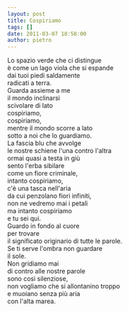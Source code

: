 ```yaml
---
layout: post
title: Cospiriamo
tags: []
date: 2011-03-07 18:58:00
author: pietro
---
```

<div dir="ltr" style="text-align: left">Lo spazio verde che ci distingue<br/>è come un lago viola che si espande<br/>dai tuoi piedi saldamente<br/>radicati a terra.<br/>Guarda assieme a me<br/>il mondo inclinarsi<br/>scivolare di lato<br/>cospiriamo,<br/>cospiriamo,<br/>mentre il mondo scorre a lato<br/>sotto a noi che lo guardiamo.<br/>La fascia blu che avvolge<br/>le nostre schiene l'una contro l'altra<br/>ormai quasi a testa in giù<br/>sento l'erba sibilare<br/>come un fiore criminale,<br/>intanto cospiriamo,<br/>c'è una tasca nell'aria<br/>da cui penzolano fiori infiniti,<br/>non ne vedremo mai i petali<br/>ma intanto cospiriamo<br/>e tu sei qui.<br/>Guardo in fondo al cuore<br/>per trovare<br/>il significato originario di tutte le parole.<br/>Se ti serve l'ombra non guardare<br/>il sole.<br/>Non gridiamo mai<br/>di contro alle nostre parole<br/>sono così silenziose,<br/>non vogliamo che si allontanino troppo<br/>e muoiano senza più aria<br/>con l'alta marea.<br/>
